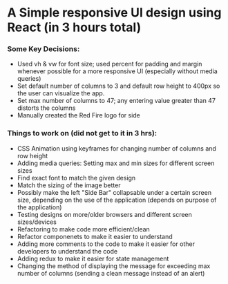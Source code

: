 # A Simple responsive UI design using React (in 3 hours total)

### Some Key Decisions:
* Used vh & vw for font size; used percent for padding and margin whenever possible for a more responsive UI (especially without media queries)
* Set default number of columns to 3 and default row height to 400px so the user can visualize the app.
* Set max number of columns to 47; any entering value greater than 47 distorts the columns
* Manually created the Red Fire logo for side 

### Things to work on (did not get to it in 3 hrs):  
* CSS Animation using keyframes for changing number of columns and row height
* Adding media queries: Setting  max and min sizes for different screen sizes
* Find exact font to match the given design
* Match the sizing of the image better
* Possibly make the left "Side Bar" collapsable under a certain screen size, depending on the use of the application (depends on purpose of the application)
* Testing designs on more/older browsers and different screen sizes/devices
* Refactoring to make code more efficient/clean
* Refactor componenets to make it easier to understand
* Adding more comments to the code to make it easier for other developers to understand the code
* Adding redux to make it easier for state management
* Changing the method of displaying the message for exceeding max number of columns (sending a clean message instead of an alert)

